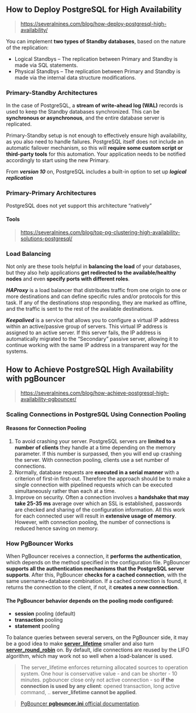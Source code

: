 ## How to Deploy PostgreSQL for High Availability
> https://severalnines.com/blog/how-deploy-postgresql-high-availability/

You can implement **two types of Standby databases**, based on the nature of the replication:
- Logical Standbys – The replication between Primary and Standby is made via SQL statements.
- Physical Standbys – The replication between Primary and Standby is made via the internal data structure modifications.

### Primary-Standby Architectures
In the case of PostgreSQL, a **stream of write-ahead log (WAL)** records is used to keep the Standby databases synchronized. This can be **synchronous or asynchronous**, and the entire database server is replicated.

Primary-Standby setup is not enough to effectively ensure high availability, as you also need to handle failures.
PostgreSQL itself does not include an automatic failover mechanism, so this will **require some custom script or third-party tools** for this automation.
Your application needs to be notified accordingly to start using the new Primary.

From ***version 10*** on, PostgreSQL includes a built-in option to set up ***logical replication***

### Primary-Primary Architectures
PostgreSQL does not yet support this architecture “natively”
#### Tools
> https://severalnines.com/blog/top-pg-clustering-high-availability-solutions-postgresql/

### Load Balancing
Not only are these tools helpful in **balancing the load** of your databases, but they also help applications **get redirected to the available/healthy nodes** and even **specify ports with different roles**.

***HAProxy*** is a load balancer that distributes traffic from one origin to one or more destinations and can define specific rules and/or protocols for this task. If any of the destinations stop responding, they are marked as offline, and the traffic is sent to the rest of the available destinations.

***Keepalived*** is a service that allows you to configure a virtual IP address within an active/passive group of servers. This virtual IP address is assigned to an active server. If this server fails, the IP address is automatically migrated to the “Secondary” passive server, allowing it to continue working with the same IP address in a transparent way for the systems.

## How to Achieve PostgreSQL High Availability with pgBouncer
> https://severalnines.com/blog/how-achieve-postgresql-high-availability-pgbouncer/

### Scaling Connections in PostgreSQL Using Connection Pooling

#### Reasons for Connection Pooling
1. To avoid crashing your server. PostgreSQL servers are **limited to a number of clients** they handle at a time depending on the memory parameter. If this number is surpassed, then you will end up crashing the server. With connection pooling, clients use a set number of connections.
2. Normally, database requests are **executed in a serial manner** with a criterion of first-in first-out. Therefore the approach should be to make a single connection with pipelined requests which can be executed simultaneously rather than each at a time.
3. Improve on security. Often a connection involves a **handshake that may take 25-35 ms** average over which an SSL is established, passwords are checked and sharing of the configuration information. All this work for each connected user will result in **extensive usage of memory**. However, with connection pooling, the number of connections is reduced hence saving on memory.

### How PgBouncer Works
When PgBouncer receives a connection, it **performs the authentication**, which depends on the method specified in the configuration file. PgBouncer **supports all the authentication mechanisms that the PostgreSQL server supports**. After this, PgBouncer **checks for a cached connection**, with the same username+database combination. If a cached connection is found, it returns the connection to the client, if not, it **creates a new connection**. 

#### The PgBouncer behavior depends on the pooling mode configured:
* **session** pooling (default)
* **transaction** pooling
* **statement** pooling

To balance queries between several servers, on the PgBouncer side, it may be a good idea to make [**server_lifetime**](https://dba.stackexchange.com/questions/172206/what-is-the-sense-to-use-server-lifetime-with-pgbouncer) smaller and also turn [**server_round_robin**](https://postgrespro.ru/docs/postgrespro/10/pgbouncer#PGBOUNCER-SERVER-ROUND-ROBIN) on. By default, idle connections are reused by the LIFO algorithm, which may work not so well when a load-balancer is used.
> The server_lifetime enforces returning allocated sources to operation system. One hour is conservative value - and can be shorter - 10 minutes. pgbouncer close only not active connection - so **if the connection is used by any client**: opened transaction, long active command, .. **server_lifetime cannot be applied**.

> [PgBouncer **pgbouncer.ini** official documentation](https://www.pgbouncer.org/config.html).


